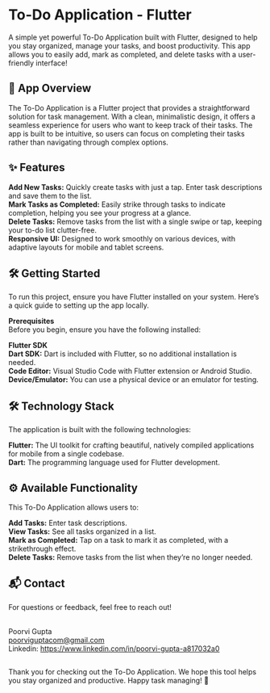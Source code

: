 # To-Do Application - Flutter
A simple yet powerful To-Do Application built with Flutter, designed to help you stay organized, manage your tasks, and boost productivity. This app allows you to easily add, mark as completed, and delete tasks with a user-friendly interface!

## 📲 App Overview
The To-Do Application is a Flutter project that provides a straightforward solution for task management. With a clean, minimalistic design, it offers a seamless experience for users who want to keep track of their tasks. The app is built to be intuitive, so users can focus on completing their tasks rather than navigating through complex options.

## ✨ Features
**Add New Tasks:** Quickly create tasks with just a tap. Enter task descriptions and save them to the list.<br>
**Mark Tasks as Completed:** Easily strike through tasks to indicate completion, helping you see your progress at a glance.<br>
**Delete Tasks:** Remove tasks from the list with a single swipe or tap, keeping your to-do list clutter-free.<br>
**Responsive UI:** Designed to work smoothly on various devices, with adaptive layouts for mobile and tablet screens.<br>

## 🛠️ Getting Started
To run this project, ensure you have Flutter installed on your system. Here’s a quick guide to setting up the app locally.<br>

**Prerequisites**<br>
Before you begin, ensure you have the following installed:<br>

**Flutter SDK**<br>
**Dart SDK:** Dart is included with Flutter, so no additional installation is needed.<br>
**Code Editor:** Visual Studio Code with Flutter extension or Android Studio.<br>
**Device/Emulator:** You can use a physical device or an emulator for testing.<br>

## 🛠️ Technology Stack
The application is built with the following technologies:<br>

**Flutter:** The UI toolkit for crafting beautiful, natively compiled applications for mobile from a single codebase.<br>
**Dart:** The programming language used for Flutter development.<br>

## ⚙️ Available Functionality
This To-Do Application allows users to: <br>

**Add Tasks:** Enter task descriptions. <br>
**View Tasks:** See all tasks organized in a list. <br>
**Mark as Completed:** Tap on a task to mark it as completed, with a strikethrough effect. <br>
**Delete Tasks:** Remove tasks from the list when they’re no longer needed. <br>

## 📬 Contact
For questions or feedback, feel free to reach out!<br><br>

Poorvi Gupta<br>
poorviguptacom@gmail.com<br>
Linkedin: https://www.linkedin.com/in/poorvi-gupta-a817032a0<br>
##
Thank you for checking out the To-Do Application. We hope this tool helps you stay organized and productive. Happy task managing! 🎉


